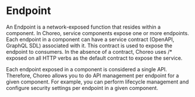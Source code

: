 ﻿# Endpoint

An Endpoint is a network-exposed function that resides within a component. In Choreo, service components expose one or more endpoints. Each endpoint in a component can have a service contract (OpenAPI, GraphQL SDL) associated with it. This contract is used to expose the endpoint to consumers. In the absence of a contract, Choreo uses /* exposed on all HTTP verbs as the default contract to expose the service.

Each endpoint exposed in a component is considered a single API. Therefore, Choreo allows you to do API management per endpoint for a given component. For example, you can perform lifecycle management and configure security settings per endpoint in a given component.


